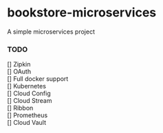# bookstore-microservices
A simple microservices project

### TODO

[] Zipkin  
[] OAuth  
[] Full docker support  
[] Kubernetes  
[] Cloud Config  
[] Cloud Stream  
[] Ribbon  
[] Prometheus  
[] Cloud Vault  
